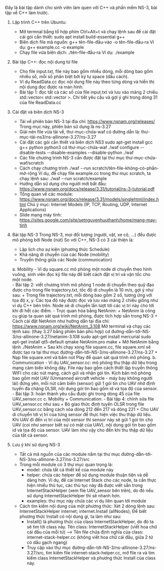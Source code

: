 Đây là bài tập dành cho sinh viên làm quen với C++ và phần mềm NS-3, bài tập về C++ làm trước.
1. Lập trình C++ trên Ubuntu:
   - Mở termnal bằng tổ hợp phím Ctrl+Alt+t và chạy lệnh sau để cài đặt cái gói cần thiết:
		sudo apt install build-essential g++
   - Biên dịch file mã nguồn:
    	g++ tên-file-đầu-vào -o tên-file-đầu-ra
     Ví dụ: g++ example.cc -o example
   - Chạy file vừa biên dịch:
   		./tên-file-đầu-ra
   	 Ví dụ: ./example
2. Bài tập C++: đọc nội dung từ file
   - Cho file input.txt, file này bao gồm nhiều dòng, mỗi dòng bao gồm nhiều số, mỗi số phân biệt bởi ký tự space (dấu cách).
   - Ví dụ ReadData.cc đọc nội dung file này theo từng dòng và hiển thị nội dung đọc được ra màn hình.
   - Bài tập 1: đọc tất cả các số của file input.txt và lưu vào mảng 2 chiều std::vector< std::vector<int> >. Chi tiết yêu cầu và gợi ý ghi trong dòng 31 của file ReadData.cc
3. Cài đặt và biên dịch NS-3
	- Tải về phiên bản NS-3 tại địa chỉ: https://www.nsnam.org/releases/
		Trong mục này, phiên bản sử dụng là ns-3.27
	- Giải nén file vừa tải về, thư-mục-chứa-waf có đường dẫn là: thư-mục-tải-ns3/ns-allinone-3.27/ns-3.27
	- Cài đặt các gói cần thiết và biên dịch NS3
		sudo apt-get install gcc g++ python python3
		cd thư-mục-chứa-waf
		./waf configure --disable-tests --disable-examples --disable-python
		./waf
	- Các file chương trình NS-3 cần được đặt tại thư mục thư-mục-chứa-waf/scratch
	- Cách chạy chương trình
		./waf --run scratch/tên-file-không-có-phần-mở-rộng
	 Ví dụ, để chạy file example.cc trong thư mục scratch, ta chạy lệnh sau:
	  	./waf --run scratch/example
	- Hướng dẫn sử dụng cho người mới bắt đầu: https://www.nsnam.org/docs/release/3.31/tutorial/ns-3-tutorial.pdf
	- Tổng quan về các module: https://www.nsnam.org/docs/release/3.31/models/singlehtml/index.html
		Chú ý mục: Internet Models (IP, TCP, Routing, UDP, Internet Applications)   
	- Slide mạng máy tính: https://sites.google.com/site/setnguyenhuuthanh/home/mang-may-tinh
4. Bài tập NS-3
   Trong NS-3, mọi đối tượng (người, vật, xe cộ, ...) đều được mô phỏng bởi Node (nút)
   So với C++, NS-3 có 3 cải thiện là:
   + Lập lịch cho sự kiện (phương thức Schedule)
   + Khả năng di chuyển của các Node (mobility)
   + Truyền thông giữa các Node (communication)

	a. Mobility
	   - Ví dụ square.cc mô phỏng một node di chuyển theo hình vuông, sinh viên đọc kỹ file này để biết cách đặt vị trí và vận tốc cho một node.	
	   - Bài tập 2: viết chương trình mô phỏng 1 node di chuyển theo quỹ đạo được cho trong file trajectory.txt, tốc độ di chuyển là 10 m/s, gợi ý như sau:
	   	 + Trong file trajectory.txt, mỗi dòng bao gồm 2 số, tương ứng với tọa độ x, y. Các tọa độ này được đọc và lưu vào mảng 2 chiều giống như ví dụ C++ bên trên. Node sẽ di chuyển lần lượt tới các vị trí này cho tới khi đi hết các điểm.
	   - Trực quan hóa bằng NetAnim: 
	   		+ NetAnim là công cụ giúp ta quan sát quá trình mô phỏng, được tích hợp sẵn trong NS-3
	   		+ Cách cài đặt NetAnim như hướng dẫn tại địa chỉ: https://www.nsnam.org/wiki/NetAnim_3.108
	   			Mở terminal và chạy các lệnh sau: (thay 3.27 bằng phiên bản phù hợp)
	   			cd đường-dẫn-tới-NS-3/ns-allinone-3.27/netanim-3.108
	   			sudo apt-get install mercurial
	   			sudo apt-get install qt5-default
	   			qmake NetAnim.pro
	   			make
	   		+ Mở NetAnim bằng lệnh
	   			./NetAnim
	   		+ Sau khi chạy xong file square.cc, file square.xml sẽ được tạo ra tại thư mục đường-dẫn-tới-NS-3/ns-allinone-3.27/ns-3.27
	   		+ Nạp file square.xml và bấm nút Play để quan sát quá trình mô phỏng.
	b. Communication
	   - Ví dụ UAV_sensor.cc: mô phỏng thu thập dữ liệu trong mạng cảm biến không dây. File này bao gồm cách thiết lập truyền thông WIFI cho các nút mạng, cách gửi và nhận gói tin. Kịch bản mô phỏng bao gồm một UAV (Unmanned aircraft vehicle - máy bay không người lái) đứng yên, mỗi nút cảm biến (sensor) gửi 1 gói tin cho UAV nhờ định tuyến đa chặng OLSR, nội dung gói tin bao gồm id và tọa độ của sensor.
	   - Bài tập 3: hoàn thành yêu cầu được ghi trong dòng 45 của file UAV_sensor.cc 
	c. Mobility + Communication:
	   - Bài tập 4: chỉnh sửa file UAV_sensor.cc như sau
	   		+ Bỏ giao thức định tuyến OLSR trong file UAV_sensor.cc bằng cách xóa dòng 212 đến 217 và dòng 221 
	   		+ Cho UAV di chuyển tới vị trí của từng sensor để thực hiện việc thu thập dữ liệu. Khi UAV đi đến vị trí của một sensor thì sensor này sẽ gửi 1 gói tin cho UAV (coi như sensor biết sự có mặt của UAV), nội dung gói tin bao gồm id và tọa độ của sensor. UAV làm như vậy cho đến khi thu thập dữ liệu của tất cả sensor.
5. Lưu ý khi sử dụng NS-3
	- Tất cả mã nguồn của các module nằm tại thư mục đường-dẫn-tới-NS-3/ns-allinone-3.27/ns-3.27/src
	- Trong mỗi module có 3 thư mục quan trọng là:
		+ model: chứa tất cả thiết kế của module này
		+ helper: chứa các helper để sử dụng module thuận tiện và dễ dàng hơn. Ví dụ, để cài Internet Stack cho các node, ta cần thực hiện nhiều thủ tục, các thủ tục này đã được viết sẵn trong InternetStackHelper (xem file UAV_sensor bên trên), do đó nếu sử dụng InternetStackHelper thì sẽ nhanh hơn.
		+ examples: thư mục này chứa các ví dụ liên quan tới module
	- Cách tìm kiếm nội dung của một phương thức:
		Xét 2 dòng lệnh sau:
			InternetStackHelper internet;
  			internet.Install (allNodes);
  		Để biết phương thức Install có nội dung gì, ta làm như sau:
  		+ Install() là phương thức của class InternetStackHelper, do đó ta sẽ tìm tới class này.
  			Tên class: InternetStackHelper (viết hoa chữ cái đầu của mỗi từ)
  		--> Tên file chứa định nghĩa của class: internet-stack-helper.cc (không viết hoa chữ cái đầu, giữa 2 từ có dấu gạch ngang)
  		+ Truy cập vào thư mục đường-dẫn-tới-NS-3/ns-allinone-3.27/ns-3.27/src, tìm kiếm file internet-stack-helper.cc, mở file ra và tìm kiếm class InternetStackHelper và phương thức Install của class này.